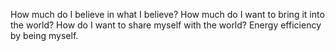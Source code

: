 How much do I believe in what I believe?
How much do I want to bring it into the world?
How do I want to share myself with the world? Energy efficiency by being myself.
